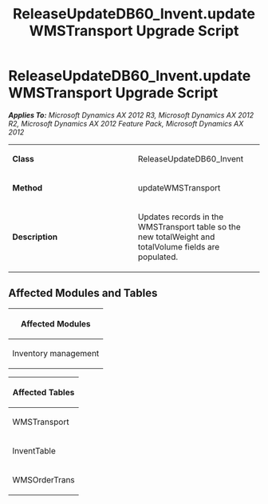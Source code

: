 ﻿---
title: ReleaseUpdateDB60_Invent.updateWMSTransport Upgrade Script
TOCTitle: ReleaseUpdateDB60_Invent.updateWMSTransport Upgrade Script
ms:assetid: ddc14516-15ce-0daa-3eb1-c1f9a523811d
ms:mtpsurl: https://msdn.microsoft.com/en-us/library/JJ737219(v=AX.60)
ms:contentKeyID: 49711662
ms.date: 05/18/2015
mtps_version: v=AX.60
---

# ReleaseUpdateDB60\_Invent.updateWMSTransport Upgrade Script 


_**Applies To:** Microsoft Dynamics AX 2012 R3, Microsoft Dynamics AX 2012 R2, Microsoft Dynamics AX 2012 Feature Pack, Microsoft Dynamics AX 2012_

<table>
<colgroup>
<col style="width: 50%" />
<col style="width: 50%" />
</colgroup>
<tbody>
<tr class="odd">
<td><p><strong>Class</strong></p></td>
<td><p>ReleaseUpdateDB60_Invent</p></td>
</tr>
<tr class="even">
<td><p><strong>Method</strong></p></td>
<td><p>updateWMSTransport</p></td>
</tr>
<tr class="odd">
<td><p><strong>Description</strong></p></td>
<td><p>Updates records in the WMSTransport table so the new totalWeight and totalVolume fields are populated.</p></td>
</tr>
</tbody>
</table>


## Affected Modules and Tables

<table>
<colgroup>
<col style="width: 100%" />
</colgroup>
<thead>
<tr class="header">
<th><p>Affected Modules</p></th>
</tr>
</thead>
<tbody>
<tr class="odd">
<td><p>Inventory management</p></td>
</tr>
</tbody>
</table>


<table>
<colgroup>
<col style="width: 100%" />
</colgroup>
<thead>
<tr class="header">
<th><p>Affected Tables</p></th>
</tr>
</thead>
<tbody>
<tr class="odd">
<td><p>WMSTransport</p></td>
</tr>
<tr class="even">
<td><p>InventTable</p></td>
</tr>
<tr class="odd">
<td><p>WMSOrderTrans</p></td>
</tr>
</tbody>
</table>

  


